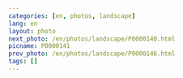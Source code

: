 ```yaml
---
categories: [en, photos, landscape]
lang: en
layout: photo
next_photo: /en/photos/landscape/P0000140.html
picname: P0000141
prev_photo: /en/photos/landscape/P0000146.html
tags: []
---
```

